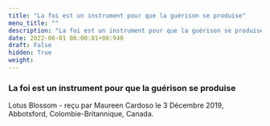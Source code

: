 ```yaml
---
title: "La foi est un instrument pour que la guérison se produise"
menu_title: ""
description: "La foi est un instrument pour que la guérison se produise"
date: 2022-06-01 06:00:01+00:940
draft: False
hidden: True
weight:
---
```

### La foi est un instrument pour que la guérison se produise

Lotus Blossom - reçu par Maureen Cardoso le 3 Décembre 2019, Abbotsford, Colombie-Britannique, Canada.



